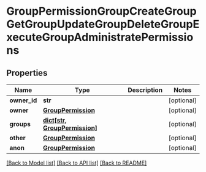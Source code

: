 # GroupPermissionGroupCreateGroupGetGroupUpdateGroupDeleteGroupExecuteGroupAdministratePermissions


## Properties
Name | Type | Description | Notes
------------ | ------------- | ------------- | -------------
**owner_id** | **str** |  | [optional] 
**owner** | [**GroupPermission**](GroupPermission.md) |  | [optional] 
**groups** | [**dict[str, GroupPermission]**](GroupPermission.md) |  | [optional] 
**other** | [**GroupPermission**](GroupPermission.md) |  | [optional] 
**anon** | [**GroupPermission**](GroupPermission.md) |  | [optional] 

[[Back to Model list]](../README.md#documentation-for-models) [[Back to API list]](../README.md#documentation-for-api-endpoints) [[Back to README]](../README.md)


